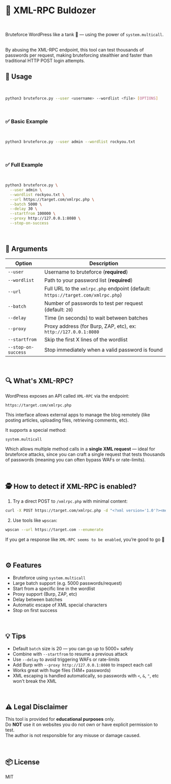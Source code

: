 # 🐍 XML-RPC Buldozer
<br>

Bruteforce WordPress like a tank 🚜 — using the power of `system.multicall`.

<br>
By abusing the XML-RPC endpoint, this tool can test thousands of passwords per request, making bruteforcing stealthier and faster than traditional HTTP POST login attempts.

<br>

## 🚀 Usage

<br>

```bash
python3 bruteforce.py --user <username> --wordlist <file> [OPTIONS]
```
<br>

### ✅ Basic Example

<br>

```bash
python3 bruteforce.py --user admin --wordlist rockyou.txt
```
<br>

### ✅ Full Example

<br>

```bash
python3 bruteforce.py \
  --user admin \
  --wordlist rockyou.txt \
  --url https://target.com/xmlrpc.php \
  --batch 5000 \
  --delay 30 \
  --startfrom 100000 \
  --proxy http://127.0.0.1:8080 \
  --stop-on-success
```
<br>

## 🧩 Arguments

| Option               | Description |
|----------------------|-------------|
| `--user`             | Username to bruteforce (**required**) |
| `--wordlist`         | Path to your password list (**required**) |
| `--url`              | Full URL to the `xmlrpc.php` endpoint (default: `https://target.com/xmlrpc.php`) |
| `--batch`            | Number of passwords to test per request (default: `20`) |
| `--delay`            | Time (in seconds) to wait between batches |
| `--proxy`            | Proxy address (for Burp, ZAP, etc), ex: `http://127.0.0.1:8080` |
| `--startfrom`        | Skip the first X lines of the wordlist |
| `--stop-on-success`  | Stop immediately when a valid password is found |

<br>

## 🔍 What's XML-RPC?

WordPress exposes an API called `XML-RPC` via the endpoint:

```
https://target.com/xmlrpc.php
```

This interface allows external apps to manage the blog remotely (like posting articles, uploading files, retrieving comments, etc).

It supports a special method:

```xml
system.multicall
```

Which allows multiple method calls in a **single XML request** — ideal for bruteforce attacks, since you can craft a single request that tests thousands of passwords (meaning you can often bypass WAFs or rate-limits).

<br>

## 🕵️ How to detect if XML-RPC is enabled?

1. Try a direct POST to `/xmlrpc.php` with minimal content:
```bash
curl -X POST https://target.com/xmlrpc.php -d "<?xml version='1.0'?><methodCall><methodName>demo.sayHello</methodName></methodCall>"
```

2. Use tools like `wpscan`:
```bash
wpscan --url https://target.com --enumerate
```

If you get a response like `XML-RPC seems to be enabled`, you’re good to go 🚀

<br>

## ⚙️ Features

- Bruteforce using `system.multicall`
- Large batch support (e.g. 5000 passwords/request)
- Start from a specific line in the wordlist
- Proxy support (Burp, ZAP, etc)
- Delay between batches
- Automatic escape of XML special characters
- Stop on first success

<br>

## 💡 Tips

- Default `batch` size is 20 — you can go up to 5000+ safely
- Combine with `--startfrom` to resume a previous attack
- Use `--delay` to avoid triggering WAFs or rate-limits
- Add Burp with `--proxy http://127.0.0.1:8080` to inspect each call
- Works great with huge files (14M+ passwords)
- XML escaping is handled automatically, so passwords with `<`, `&`, `"`, etc won't break the XML

<br>

## ⚠️ Legal Disclaimer

This tool is provided for **educational purposes** only.  
Do **NOT** use it on websites you do not own or have explicit permission to test.  
The author is not responsible for any misuse or damage caused.

<br>

## 📦 License

MIT
